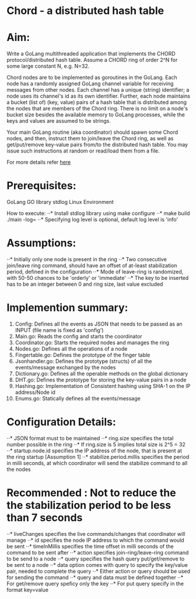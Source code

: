

# Chord - a distributed hash table
# Aim:
Write a GoLang multithreaded application that implements the CHORD protocol/distributed hash table. Assume a CHORD ring of order 2^N for some large constant N, e.g. N=32.

Chord nodes are to be implemented as goroutines in the GoLang. Each node has a randomly assigned GoLang channel variable for receiving messages from other nodes. Each channel has a unique (string) identifier; a node uses its channel's id as its own identifier. Further, each node maintains a bucket (list of) (key, value) pairs of a hash table that is distributed among the nodes that are members of the Chord ring. There is no limit on a node's bucket size besides the available memory to GoLang processes, while the keys and values are assumed to be strings.

Your main GoLang routine (aka coordinator) should spawn some Chord nodes, and then, instruct them to join/leave the Chord ring, as well as get/put/remove key-value pairs from/to the distributed hash table. You may issue such instructions at random or read/load them from a file.

For more details refer [here](https://www.csee.umbc.edu/~kalpakis/Courses/621-sp18/project/prj3.phphttps://www.google.com)

# Prerequisites:
GoLang
GO library stdlog
Linux Environment

How to execute:
⋅⋅* Install stdlog library using make configure
⋅⋅* make build
./main -log=<loglevel>
⋅⋅* Specifying log level is optional, default log level is 'info'
  
# Assumptions:
⋅⋅* Initially only one node is present in the ring
⋅⋅* Two consecutive join/leave ring command, should have an offset of at-least stabilization period, defined in the configuration
⋅⋅* Mode of leave-ring is randomized, with 50-50 chances to be 'orderly' or 'immediate'
⋅⋅* The key to be inserted has to be an integer between 0 and ring size, last value excluded

# Implemention summary:
1. Config: Defines all the events as JSON that needs to be passed as an INPUT (file name is fixed as 'config')
2. Main.go: Reads the config and starts the coordinator
3. Coordinator.go: Starts the required nodes and manages the ring
4. Nodes.go: Defines all the operations of a node
5. Fingertable.go: Defines the prototype of the finger table
6. Jsonhandler.go: Defines the prototype (structs) of all the events/message exchanged by the nodes
7. Dictionary.go: Defines all the operable methods on the global dictionary
8. DHT.go: Defines the prototype for storing the key-value pairs in a node
9. Hashing.go: Implementation of Consistent hashing using SHA-1 on the IP address/Node id
10. Enums.go: Statically defines all the events/message

# Configuration Details:
⋅⋅* JSON format must to be maintained
⋅⋅* ring.size specifies the total number possible in the ring
⋅⋅* If ring.size is 5 implies total size is 2^5 = 32
⋅⋅* startup.node.id specifies the IP address of the node, that is present at the ring startup [Assumption 1]
 ⋅⋅* stabilize.period.millis specifies the period in milli seconds, at which coordinator will send the stabilize command to all the nodes

# Recommended : Not to reduce the the stabilization period to be less than 7 seconds
⋅⋅* liveChanges specifies the live commands/changes that coordinator will manage
⋅⋅* id specifies the node IP address to which the command would be sent
⋅⋅* timeInMillis specifies the time offset in milli seconds of the command to be sent after
⋅⋅* action specifies join-ring/leave-ring command to be send to a node
⋅⋅* query specifies the hash query put/get/remove to be sent to a node
⋅⋅* data option comes with query to specify the key/value pair, needed to complete the query
⋅⋅* Either action or query should be used for sending the command
⋅⋅* query and data must be defined together
⋅⋅* For get/remove query speficy only the key
⋅⋅* For put query specify in the format key=value
